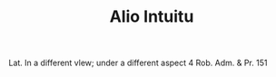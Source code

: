 ---
title: Alio Intuitu
letter: A
permalink: "/definitions/alio-intuitu.html"
body: Lat. In a different vlew; under a different aspect 4 Rob. Adm. & Pr. 151
published_at: '2018-07-07'
source: Black's Law Dictionary
layout: post
---